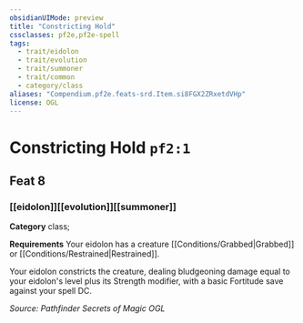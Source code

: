 ```yaml
---
obsidianUIMode: preview
title: "Constricting Hold"
cssclasses: pf2e,pf2e-spell
tags:
  - trait/eidolon
  - trait/evolution
  - trait/summoner
  - trait/common
  - category/class
aliases: "Compendium.pf2e.feats-srd.Item.si8FGX2ZRxetdVHp"
license: OGL
---
```

# Constricting Hold `pf2:1`
## Feat 8
### [[eidolon]][[evolution]][[summoner]]

**Category** class; 




**Requirements** Your eidolon has a creature [[Conditions/Grabbed|Grabbed]] or [[Conditions/Restrained|Restrained]].

Your eidolon constricts the creature, dealing bludgeoning damage equal to your eidolon's level plus its Strength modifier, with a basic Fortitude save against your spell DC.

*Source: Pathfinder Secrets of Magic*
*OGL*